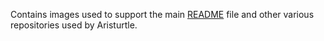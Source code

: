 Contains images used to support the main [README](../README.md) file and other various repositories used by Aristurtle.

